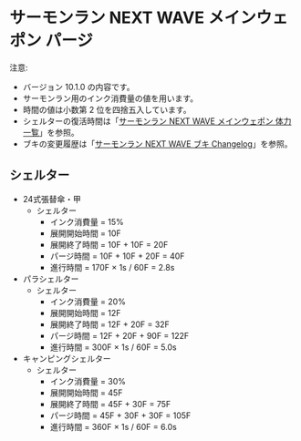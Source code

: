 # サーモンラン NEXT WAVE メインウェポン パージ

注意:

- バージョン 10.1.0 の内容です。
- サーモンラン用のインク消費量の値を用います。
- 時間の値は小数第 2 位を四捨五入しています。
- シェルターの復活時間は「[サーモンラン NEXT WAVE メインウェポン 体力 一覧](hp-list.md)」を参照。
- ブキの変更履歴は「[サーモンラン NEXT WAVE ブキ Changelog](../CHANGELOG.md)」を参照。

## シェルター

- 24式張替傘・甲
	- シェルター
		- インク消費量 = 15%
		- 展開開始時間 = 10F
		- 展開終了時間 = 10F + 10F = 20F
		- パージ時間 = 10F + 10F + 20F = 40F
		- 進行時間 = 170F × 1s / 60F = 2.8s
- パラシェルター
	- シェルター
		- インク消費量 = 20%
		- 展開開始時間 = 12F
		- 展開終了時間 = 12F + 20F = 32F
		- パージ時間 = 12F + 20F + 90F = 122F
		- 進行時間 = 300F × 1s / 60F = 5.0s
- キャンピングシェルター
	- シェルター
		- インク消費量 = 30%
		- 展開開始時間 = 45F
		- 展開終了時間 = 45F + 30F = 75F
		- パージ時間 = 45F + 30F + 30F = 105F
		- 進行時間 = 360F × 1s / 60F = 6.0s
